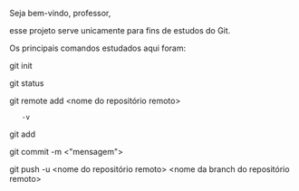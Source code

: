 Seja bem-vindo, professor,

esse projeto serve unicamente para fins de estudos do Git.

Os principais comandos estudados aqui foram:

git init

git status

git remote
	   add <nome do repositório remoto> <link>
	   
	   -v 

git add
	<nome do arquivo modificado>

git commit
	   -m <"mensagem">

git push 
	 -u <nome do repositório remoto> <nome da branch do repositório remoto>

